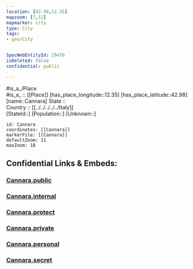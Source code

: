 ```yaml
---
location: [42.98,12.35] 
mapzoom: [7,12] 
mapmarker: city 
type: City
tags:
- geo/City


SpocWebEntityId: 29470
isDeleted: false
confidential: public

---
```

#is_a_/Place  
#is_a_ :: [[Place]] 
[has_place_longitude::12.35] 
[has_place_latitude::42.98] 
[name::Cannara] 
State ::  
Country :: [[../../../../../Italy]]  
[StateId::] 
[Population::] 
[Unknown::] 


```leaflet
id: Cannara
coordinates: [[Cannara]] 
markerFile: [[Cannara]] 
defaultZoom: 11 
maxZoom: 18
```


## Confidential Links & Embeds: 

### [Cannara.public](/_public/\Earth\Continent\Europe\Europe~South\Italy\regions~Italy\Umbria\Perugia.Province\CityCannara.public.md) 

### [Cannara.internal](/_internal/\Earth\Continent\Europe\Europe~South\Italy\regions~Italy\Umbria\Perugia.Province\CityCannara.internal.md) 

### [Cannara.protect](/_protect/\Earth\Continent\Europe\Europe~South\Italy\regions~Italy\Umbria\Perugia.Province\CityCannara.protect.md) 

### [Cannara.private](/_private/\Earth\Continent\Europe\Europe~South\Italy\regions~Italy\Umbria\Perugia.Province\CityCannara.private.md) 

### [Cannara.personal](/_personal/\Earth\Continent\Europe\Europe~South\Italy\regions~Italy\Umbria\Perugia.Province\CityCannara.personal.md) 

### [Cannara.secret](/_secret/\Earth\Continent\Europe\Europe~South\Italy\regions~Italy\Umbria\Perugia.Province\CityCannara.secret.md)

